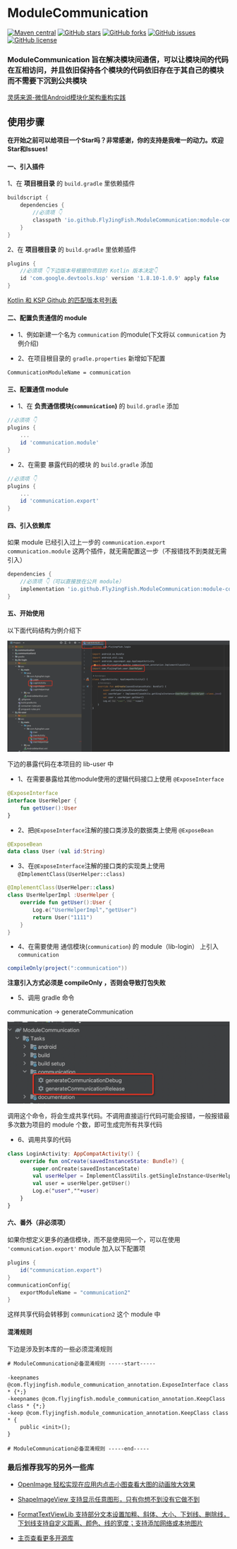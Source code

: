 # ModuleCommunication

[![Maven central](https://img.shields.io/maven-central/v/io.github.FlyJingFish.ModuleCommunication/module-communication-annotation)](https://central.sonatype.com/search?q=io.github.FlyJingFish.ModuleCommunication)
[![GitHub stars](https://img.shields.io/github/stars/FlyJingFish/ModuleCommunication.svg)](https://github.com/FlyJingFish/ModuleCommunication/stargazers)
[![GitHub forks](https://img.shields.io/github/forks/FlyJingFish/ModuleCommunication.svg)](https://github.com/FlyJingFish/ModuleCommunication/network/members)
[![GitHub issues](https://img.shields.io/github/issues/FlyJingFish/ModuleCommunication.svg)](https://github.com/FlyJingFish/ModuleCommunication/issues)
[![GitHub license](https://img.shields.io/github/license/FlyJingFish/ModuleCommunication.svg)](https://github.com/FlyJingFish/ModuleCommunication/blob/master/LICENSE)


### ModuleCommunication 旨在解决模块间通信，可以让模块间的代码在互相访问，并且依旧保持各个模块的代码依旧存在于其自己的模块而不需要下沉到公共模块

[灵感来源-微信Android模块化架构重构实践](https://mp.weixin.qq.com/s/6Q818XA5FaHd7jJMFBG60w)

## 使用步骤

**在开始之前可以给项目一个Star吗？非常感谢，你的支持是我唯一的动力。欢迎Star和Issues!**

#### 一、引入插件

1、在 **项目根目录** 的 ```build.gradle``` 里依赖插件

```gradle
buildscript {
    dependencies {
        //必须项 👇
        classpath 'io.github.FlyJingFish.ModuleCommunication:module-communication-plugin:1.0.1'
    }
}
```

2、在 **项目根目录** 的 ```build.gradle``` 里依赖插件

```gradle
plugins {
    //必须项 👇下边版本号根据你项目的 Kotlin 版本决定👇
    id 'com.google.devtools.ksp' version '1.8.10-1.0.9' apply false
}
```

[Kotlin 和 KSP Github 的匹配版本号列表](https://github.com/google/ksp/releases)

#### 二、配置负责通信的 module

- 1、例如新建一个名为 ```communication``` 的module(下文将以 ```communication``` 为例介绍)

- 2、在项目根目录的 ```gradle.properties``` 新增如下配置

```
CommunicationModuleName = communication
```

#### 三、配置通信 module

- 1、在 **负责通信模块(```communication```)** 的 ```build.gradle``` 添加

```gradle
//必须项 👇
plugins {
    ...
    id 'communication.module'
}
```

- 2、在需要 暴露代码的模块 的 ```build.gradle``` 添加

```gradle
//必须项 👇
plugins {
    ...
    id 'communication.export'
}
```

#### 四、引入依赖库

如果 module 已经引入过上一步的 ```communication.export``` ```communication.module``` 这两个插件，就无需配置这一步（不报错找不到类就无需引入）

```gradle
dependencies {
    //必须项 👇（可以直接放在公共 module）
    implementation 'io.github.FlyJingFish.ModuleCommunication:module-communication-annotation:1.0.1'
}
```

#### 五、开始使用

以下面代码结构为例介绍下

<img src="/screenshot/demo.png" alt="show" />

下边的暴露代码在本项目的 lib-user 中

- 1、在需要暴露给其他module使用的逻辑代码接口上使用 ```@ExposeInterface```

```kotlin
@ExposeInterface
interface UserHelper {
    fun getUser():User
}
```

- 2、把```@ExposeInterface```注解的接口类涉及的数据类上使用 ```@ExposeBean```

```kotlin
@ExposeBean
data class User (val id:String)
```

- 3、在```@ExposeInterface```注解的接口类的实现类上使用 ```@ImplementClass(UserHelper::class)```

```kotlin
@ImplementClass(UserHelper::class)
class UserHelperImpl :UserHelper {
    override fun getUser():User {
        Log.e("UserHelperImpl","getUser")
        return User("1111")
    }
}
```

- 4、在需要使用 通信模块(```communication```) 的 module（lib-login） 上引入 ```communication``` 

```gradle
compileOnly(project(":communication"))
```

**注意引入方式必须是 compileOnly ，否则会导致打包失败** 

- 5、调用 gradle 命令

communication -> generateCommunication

<img src="/screenshot/gradle.png" alt="show" />

调用这个命令，将会生成共享代码。不调用直接运行代码可能会报错，一般报错最多次数为项目的 module 个数，即可生成完所有共享代码

- 6、调用共享的代码

```kotlin
class LoginActivity: AppCompatActivity() {
    override fun onCreate(savedInstanceState: Bundle?) {
        super.onCreate(savedInstanceState)
        val userHelper = ImplementClassUtils.getSingleInstance<UserHelper>(UserHelper::class.java)
        val user = userHelper.getUser()
        Log.e("user",""+user)
    }
}
```



#### 六、番外（非必须项）

如果你想定义更多的通信模块，而不是使用同一个，可以在使用 ```'communication.export'``` module 加入以下配置项

```gradle
plugins {
    id("communication.export")
}
communicationConfig{
    exportModuleName = "communication2"
}
```

这样共享代码会转移到 ```communication2``` 这个 module 中

#### 混淆规则

下边是涉及到本库的一些必须混淆规则

```
# ModuleCommunication必备混淆规则 -----start-----

-keepnames @com.flyjingfish.module_communication_annotation.ExposeInterface class * {*;}
-keepnames @com.flyjingfish.module_communication_annotation.KeepClass class * {*;}
-keep @com.flyjingfish.module_communication_annotation.KeepClass class * {
    public <init>();
}

# ModuleCommunication必备混淆规则 -----end-----
```



### 最后推荐我写的另外一些库

- [OpenImage 轻松实现在应用内点击小图查看大图的动画放大效果](https://github.com/FlyJingFish/OpenImage)

- [ShapeImageView 支持显示任意图形，只有你想不到没有它做不到](https://github.com/FlyJingFish/ShapeImageView)

- [FormatTextViewLib 支持部分文本设置加粗、斜体、大小、下划线、删除线，下划线支持自定义距离、颜色、线的宽度；支持添加网络或本地图片](https://github.com/FlyJingFish/FormatTextViewLib)

- [主页查看更多开源库](https://github.com/FlyJingFish)

